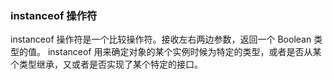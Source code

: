 ### instanceof 操作符
instanceof 操作符是一个比较操作符。接收左右两边参数，返回一个 Boolean 类型的值。
instanceof 用来确定对象的某个实例时候为特定的类型，或者是否从某个类型继承，又或者是否实现了某个特定的接口。